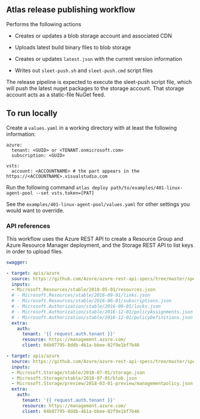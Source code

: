 
## Atlas release publishing workflow

Performs the following actions

* Creates or updates a blob storage account and associated CDN

* Uploads latest build binary files to blob storage

* Creates or updates `latest.json` with the current version information

* Writes out `sleet-push.sh` and `sleet-push.cmd` script files

The release pipeline is expected to execute the sleet-push script file, which will push the latest nuget 
packages to the storage account. That storage account acts as a static-file NuGet feed.

## To run locally

Create a `values.yaml` in a working directory with at least the following information:
```
azure:
  tenant: <GUID> or <TENANT.onmicrosoft.com>
  subscription: <GUID>

vsts:
  account: <ACCOUNTNAME> # the part appears in the https://<ACCOUNTNAME>.visualstudio.com
```

Run the following command 
`atlas deploy path/to/examples/401-linux-agent-pool --set vsts.token=[PAT]`

See the `examples/401-linux-agent-pool/values.yaml` for other settings you would want to override.


### API references

This workflow uses the Azure REST API to create a Resource Group and Azure Resource Manager deployment,
and the Storage REST API to list keys in order to upload files.

``` yaml
swagger:

- target: apis/azure
  source: https://github.com/Azure/azure-rest-api-specs/tree/master/specification/resources/resource-manager/
  inputs: 
  - Microsoft.Resources/stable/2018-05-01/resources.json
  # - Microsoft.Resources/stable/2016-09-01/links.json
  # - Microsoft.Resources/stable/2016-06-01/subscriptions.json
  # - Microsoft.Authorization/stable/2016-09-01/locks.json
  # - Microsoft.Authorization/stable/2016-12-01/policyAssignments.json
  # - Microsoft.Authorization/stable/2016-12-01/policyDefinitions.json
  extra:
    auth:
      tenant: '{{ request.auth.tenant }}'
      resource: https://management.azure.com/
      client: 04b07795-8ddb-461a-bbee-02f9e1bf7b46

- target: apis/azure
  source: https://github.com/Azure/azure-rest-api-specs/tree/master/specification/storage/resource-manager/
  inputs: 
  - Microsoft.Storage/stable/2018-07-01/storage.json
  - Microsoft.Storage/stable/2018-07-01/blob.json
  - Microsoft.Storage/preview/2018-03-01-preview/managementpolicy.json
  extra:
    auth:
      tenant: '{{ request.auth.tenant }}'
      resource: https://management.azure.com/
      client: 04b07795-8ddb-461a-bbee-02f9e1bf7b46

```
